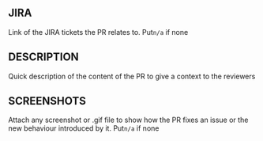 ## JIRA
Link of the JIRA tickets the PR relates to. 
Put`n/a` if none

## DESCRIPTION
Quick description of the content of the PR to give a context to the reviewers

## SCREENSHOTS
Attach any screenshot or .gif file to show how the PR fixes an issue or the new behaviour introduced by it.
Put`n/a` if none
